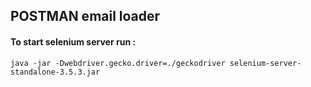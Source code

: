## POSTMAN email loader 

#### To start selenium server run : 
```
java -jar -Dwebdriver.gecko.driver=./geckodriver selenium-server-standalone-3.5.3.jar
```